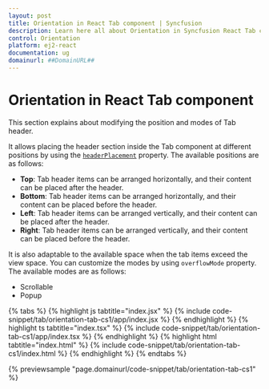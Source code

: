 ```yaml
---
layout: post
title: Orientation in React Tab component | Syncfusion
description: Learn here all about Orientation in Syncfusion React Tab component of Syncfusion Essential JS 2 and more.
control: Orientation 
platform: ej2-react
documentation: ug
domainurl: ##DomainURL##
---
```


# Orientation in React Tab component

This section explains about modifying the position and modes of Tab header.

It allows placing the header section inside the Tab component at different positions by using the  [`headerPlacement`](https://ej2.syncfusion.com/react/documentation/api/tab/#headerplacement) property. The available positions are as follows:

* **Top**: Tab header items can be arranged horizontally, and their content can be placed after the header.
* **Bottom**: Tab header items can be arranged horizontally, and their content can be placed before the header.
* **Left**: Tab header items can be arranged vertically, and their content can be placed after the header.
* **Right**: Tab header items can be arranged vertically, and their content can be placed before the header.

It is also adaptable to the available space when the tab items exceed the view space. You can customize the modes by using `overflowMode` property. The available modes are as follows:

* Scrollable
* Popup

{% tabs %}
{% highlight js tabtitle="index.jsx" %}
{% include code-snippet/tab/orientation-tab-cs1/app/index.jsx %}
{% endhighlight %}
{% highlight ts tabtitle="index.tsx" %}
{% include code-snippet/tab/orientation-tab-cs1/app/index.tsx %}
{% endhighlight %}
{% highlight html tabtitle="index.html" %}
{% include code-snippet/tab/orientation-tab-cs1/index.html %}
{% endhighlight %}
{% endtabs %}
        
{% previewsample "page.domainurl/code-snippet/tab/orientation-tab-cs1" %}

